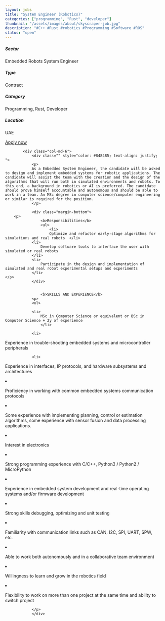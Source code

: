 ```yaml
---
layout: jobs
title: "System Engineer (Robotics)"
categories: ["programming", "Rust", "developer"]
thumbnail: "/assets/images/about/skyscraper-job.jpg"
description: "#C++ #Rust #robotics #Programming #Software #ROS"
status: "open"
---
```




<section class="section about overflow-hidden margin-bottom">
	<div class="container">
		<div class="row">
			<div class="col-lg-4" style="text-align: left;">
				<h5 class="text-color font-weight-bold mb-2">Sector</h5>
					<p>Embedded Robots System Engineer</p>
				<h5 class="text-color font-weight-bold mb-2">Type</h5>
					<p>Contract</p>
				<h5 class="text-color font-weight-bold mb-2">Category</h5>
					<p>Programming, Rust, Developer</p>
				<h5 class="text-color font-weight-bold mb-2">Location</h5>
					<p>UAE</p>
					<a href="mailto:jobs@amethix.com" class="btn btn-primary text-uppercase margin-top">Apply now</a>
			</div>

			<div class="col-md-6">
				<div class="" style="color: #848485; text-align: justify; ">
				<p>
				As a Embedded System Engineer, the candidate will be asked to design and implement embedded systems for robotic applications. The candidate will assist the team with the creation and the design of the algorithms that will run both in simulated environments and robots. To this end, a background in robotics or AI is preferred. The candidate should prove himself accountable and autonomous and should be able to work in a team. An MSc degree in computer science/computer engineering or similar is required for the position.
                </p>

				<div class="margin-bottom">
        <p>
					<b>Responsibilities</b>
                    <ul>
                        <li>
                        Optimize and refactor early-stage algorithms for simulations and real robots  </li>
                <li>
                    Develop software tools to interface the user with simulated or real robots
                </li>
                <li>
                    Participate in the design and implementation of simulated and real robot experimental setups and experiments
                </li>
    </p>
                </div>


                    <b>SKILLS AND EXPERIENCE</b>
                <p>
                <ul>

                <li>
                    MSc in Computer Science or equivalent or BSc in Computer Science + 2y of experience
                    </li>

                <li>

Experience in trouble-shooting embedded systems and microcontroller peripherals
</li>

                <li>

Experience in interfaces, IP protocols, and hardware subsystems and architectures
</li>
                <li>

Proficiency in working with common embedded systems communication protocols
</li>
                <li>

Some experience with implementing planning, control or estimation algorithms, some experience with sensor fusion and data processing applications.
</li>
                <li>

Interest in electronics
</li>
                <li>

Strong programming experience with C/C++, Python3 / Python2 / MicroPython
</li>
                <li>

Experience in embedded system development and real-time operating systems and/or firmware development
</li>
                <li>

Strong skills debugging, optimizing and unit testing
</li>
                <li>

Familiarity with communication links such as CAN, I2C, SPI, UART, SPW, etc.
</li>
                <li>

Able to work both autonomously and in a collaborative team environment
</li>
                <li>

Willingness to learn and grow in the robotics field
</li>
                <li>

Flexibility to work on more than one project at the same time and ability to switch project
</li>
</ul>


                </p>
				</div>
</div>




